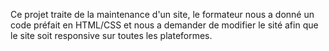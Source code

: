 Ce projet traite de la maintenance d'un site, le formateur nous a donné un code préfait en HTML/CSS et nous a demander de modifier le sité afin que le site soit responsive sur 
toutes les plateformes.

